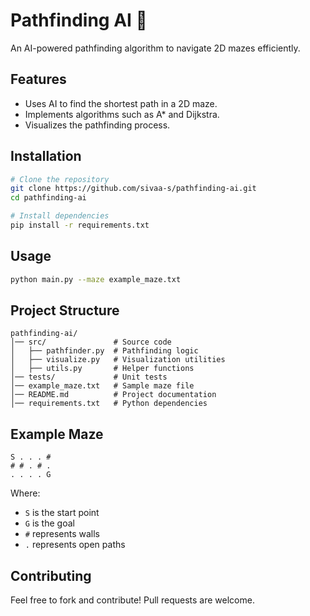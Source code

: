 # Pathfinding AI 🚀

An AI-powered pathfinding algorithm to navigate 2D mazes efficiently.

## Features
- Uses AI to find the shortest path in a 2D maze.
- Implements algorithms such as A* and Dijkstra.
- Visualizes the pathfinding process.

## Installation
```bash
# Clone the repository
git clone https://github.com/sivaa-s/pathfinding-ai.git
cd pathfinding-ai

# Install dependencies
pip install -r requirements.txt
```

## Usage
```bash
python main.py --maze example_maze.txt
```

## Project Structure
```
pathfinding-ai/
│── src/               # Source code
│   ├── pathfinder.py  # Pathfinding logic
│   ├── visualize.py   # Visualization utilities
│   ├── utils.py       # Helper functions
│── tests/             # Unit tests
│── example_maze.txt   # Sample maze file
│── README.md          # Project documentation
│── requirements.txt   # Python dependencies
```

## Example Maze
```
S . . . #
# # . # .
. . . . G
```
Where:
- `S` is the start point
- `G` is the goal
- `#` represents walls
- `.` represents open paths

## Contributing
Feel free to fork and contribute! Pull requests are welcome.
